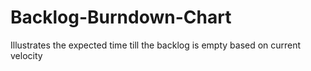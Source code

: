# Backlog-Burndown-Chart
Illustrates the expected time till the backlog is empty based on current velocity
